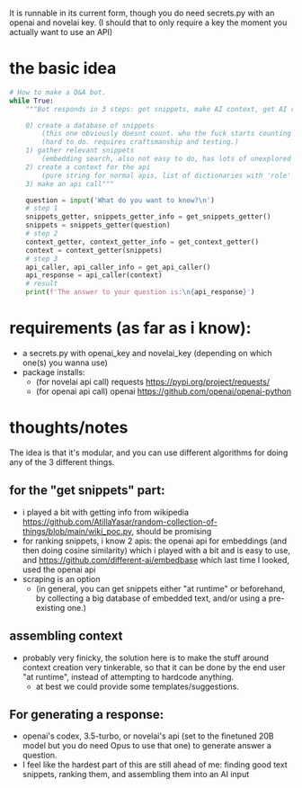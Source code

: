 It is runnable in its current form, though you do need secrets.py with an openai and novelai key. (I should that to only require a key the moment you actually want to use an API)

# the basic idea
```python
# How to make a Q&A bot.
while True:
    """Bot responds in 3 steps: get snippets, make AI context, get AI response

    0) create a database of snippets
        (this one obviously doesnt count. who the fuck starts counting from 0 anyway)
        (hard to do. requires craftsmanship and testing.)
    1) gather relevant snippets
        (embedding search, also not easy to do, has lots of unexplored space)
    2) create a context for the api
        (pure string for normal apis, list of dictionaries with 'role' and 'content' keys for gpt turbo)
    3) make an api call"""

    question = input('What do you want to know?\n')
    # step 1
    snippets_getter, snippets_getter_info = get_snippets_getter()
    snippets = snippets_getter(question)
    # step 2
    context_getter, context_getter_info = get_context_getter()
    context = context_getter(snippets)
    # step 3
    api_caller, api_caller_info = get_api_caller()
    api_response = api_caller(context)
    # result
    print(f'The answer to your question is:\n{api_response}')
```

# requirements  (as far as i know):
- a secrets.py with openai_key and novelai_key (depending on which one(s) you wanna use)
- package installs:
    - (for novelai api call) requests https://pypi.org/project/requests/
    - (for openai api call) openai https://github.com/openai/openai-python

# thoughts/notes
The idea is that it's modular, and you can use different algorithms for doing any of the 3 different things.

## for the "get snippets" part:
- i played a bit with getting info from wikipedia https://github.com/AtillaYasar/random-collection-of-things/blob/main/wiki_poc.py, should be promising
- for ranking snippets, i know 2 apis: the openai api for embeddings (and then doing cosine similarity) which i played with a bit and is easy to use, and https://github.com/different-ai/embedbase which last time I looked, used the openai api
- scraping is an option
    + (in general, you can get snippets either "at runtime" or beforehand, by collecting a big database of embedded text, and/or using a pre-existing one.)

## assembling context
- probably very finicky, the solution here is to make the stuff around context creation very tinkerable, so that it can be done by the end user "at runtime", instead of attempting to hardcode anything.
    + at best we could provide some templates/suggestions.

## For generating a response:
- openai's codex, 3.5-turbo, or novelai's api (set to the finetuned 20B model but you do need Opus to use that one) to generate answer a question.
- I feel like the hardest part of this are still ahead of me: finding good text snippets, ranking them, and assembling them into an AI input
